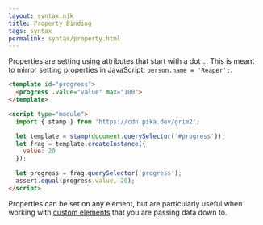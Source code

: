 ```yaml
---
layout: syntax.njk
title: Property Binding
tags: syntax
permalink: syntax/property.html
---
```


Properties are setting using attributes that start with a dot `.`. This is meant to mirror setting properties in JavaScript: `person.name = 'Reaper';`.

<live-example src="./examples/progress-prop.js">

```html
<template id="progress">
  <progress .value="value" max="100">
</template>

<script type="module">
  import { stamp } from 'https://cdn.pika.dev/grim2';

  let template = stamp(document.querySelector('#progress'));
  let frag = template.createInstance({
    value: 20
  });

  let progress = frag.querySelector('progress');
  assert.equal(progress.value, 20);
</script>
```

</live-example>

Properties can be set on any element, but are particularly useful when working with [custom elements](https://developers.google.com/web/fundamentals/web-components/customelements) that you are passing data down to.